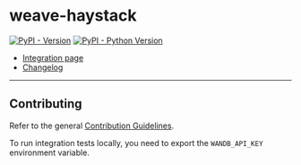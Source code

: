 # weave-haystack

[![PyPI - Version](https://img.shields.io/pypi/v/weave-haystack.svg)](https://pypi.org/project/weave-haystack)
[![PyPI - Python Version](https://img.shields.io/pypi/pyversions/weave-haystack)](https://pypi.org/project/weave-haystack)

- [Integration page](https://haystack.deepset.ai/integrations/weights-and-bias-tracer)
- [Changelog](https://github.com/deepset-ai/haystack-core-integrations/blob/main/integrations/weights_and_biases_weave/CHANGELOG.md)

---

## Contributing

Refer to the general [Contribution Guidelines](https://github.com/deepset-ai/haystack-core-integrations/blob/main/CONTRIBUTING.md).

To run integration tests locally, you need to export the `WANDB_API_KEY` environment variable.
